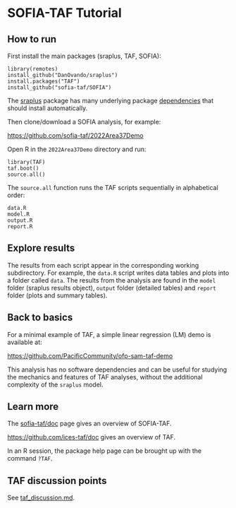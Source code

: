 # SOFIA-TAF Tutorial

## How to run

First install the main packages (sraplus, TAF, SOFIA):

```
library(remotes)
install_github("DanOvando/sraplus")
install.packages("TAF")
install_github("sofia-taf/SOFIA")
```

The [sraplus](https://github.com/DanOvando/sraplus) package has many underlying
package [dependencies](README_dependencies.md) that should install
automatically.

Then clone/download a SOFIA analysis, for example:

https://github.com/sofia-taf/2022Area37Demo

Open R in the `2022Area37Demo` directory and run:

```
library(TAF)
taf.boot()
source.all()
```

The `source.all` function runs the TAF scripts sequentially in alphabetical
order:

```
data.R
model.R
output.R
report.R
```

## Explore results

The results from each script appear in the corresponding working subdirectory.
For example, the `data.R` script writes data tables and plots into a folder
called `data`. The results from the analysis are found in the `model` folder
(sraplus results object), `output` folder (detailed tables) and `report` folder
(plots and summary tables).

## Back to basics

For a minimal example of TAF, a simple linear regression (LM) demo is available
at:

https://github.com/PacificCommunity/ofp-sam-taf-demo

This analysis has no software dependencies and can be useful for studying the
mechanics and features of TAF analyses, without the additional complexity of the
`sraplus` model.

## Learn more

The [sofia-taf/doc](https://github.com/sofia-taf/doc) page gives an overview of
SOFIA-TAF.

https://github.com/ices-taf/doc gives an overview of TAF.

In an R session, the package help page can be brought up with the command
`?TAF`.

## TAF discussion points

See [taf_discussion.md](taf_discussion.md).
